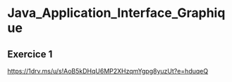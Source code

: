 # Java_Application_Interface_Graphique
## Exercice 1
https://1drv.ms/u/s!AoB5kDHqU6MP2XHzqmYgpg8yuzUt?e=hduqeQ
